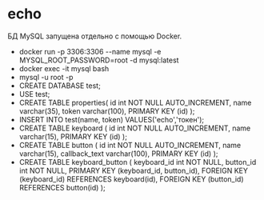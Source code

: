 # echo

БД MySQL запущена отдельно с помощью Docker.

- docker run -p 3306:3306 --name mysql -e MYSQL_ROOT_PASSWORD=root -d mysql:latest
- docker exec -it mysql bash
- mysql -u root -p
- CREATE DATABASE test;
- USE test;
- CREATE TABLE properties(
    id int NOT NULL AUTO_INCREMENT,
    name varchar(35),
    token varchar(100),
    PRIMARY KEY (id)
    );
- INSERT INTO test(name, token) VALUES('echo','токен');
- CREATE TABLE keyboard (
    id int NOT NULL AUTO_INCREMENT,
    name varchar(15),
    PRIMARY KEY (id)
);
- CREATE TABLE button (
    id int NOT NULL AUTO_INCREMENT,
    name varchar(15),
    callback_text varchar(100),
    PRIMARY KEY (id)
);
- CREATE TABLE keyboard_button (
    keyboard_id int NOT NULL,
    button_id int NOT NULL,
    PRIMARY KEY (keyboard_id, button_id),
    FOREIGN KEY (keyboard_id) REFERENCES keyboard(id),
    FOREIGN KEY (button_id) REFERENCES button(id)
);
